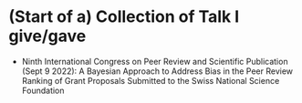 # (Start of a) Collection of Talk I give/gave

* Ninth International Congress on Peer Review and Scientific Publication (Sept 9 2022): A Bayesian Approach to Address Bias in the Peer Review Ranking of Grant Proposals Submitted to the Swiss National Science Foundation
